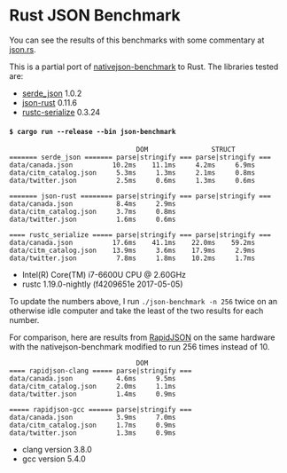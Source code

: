 # Rust JSON Benchmark

You can see the results of this benchmarks with some commentary at [json.rs](http://json.rs).

This is a partial port of
[nativejson-benchmark](https://github.com/miloyip/nativejson-benchmark)
to Rust. The libraries tested are:

- [serde\_json](https://github.com/serde-rs/json) 1.0.2
- [json-rust](https://github.com/maciejhirsz/json-rust) 0.11.6
- [rustc-serialize](https://github.com/rust-lang-nursery/rustc-serialize) 0.3.24

#### `$ cargo run --release --bin json-benchmark`

```
                                DOM                STRUCT
======= serde_json ======= parse|stringify === parse|stringify ===
data/canada.json          10.2ms    11.1ms     4.2ms     6.9ms
data/citm_catalog.json     5.3ms     1.3ms     2.1ms     0.8ms
data/twitter.json          2.5ms     0.6ms     1.3ms     0.6ms

======= json-rust ======== parse|stringify === parse|stringify ===
data/canada.json           8.4ms     2.9ms
data/citm_catalog.json     3.7ms     0.8ms
data/twitter.json          1.6ms     0.6ms

==== rustc_serialize ===== parse|stringify === parse|stringify ===
data/canada.json          17.6ms    41.1ms    22.0ms    59.2ms
data/citm_catalog.json    13.9ms     3.6ms    17.9ms     2.9ms
data/twitter.json          7.8ms     1.8ms    10.2ms     1.7ms
```

- Intel(R) Core(TM) i7-6600U CPU @ 2.60GHz
- rustc 1.19.0-nightly (f4209651e 2017-05-05)

To update the numbers above, I run `./json-benchmark -n 256` twice on an
otherwise idle computer and take the least of the two results for each number.

For comparison, here are results from
[RapidJSON](https://github.com/miloyip/rapidjson) on the same hardware with the
nativejson-benchmark modified to run 256 times instead of 10.

```
                                DOM
==== rapidjson-clang ===== parse|stringify ===
data/canada.json           4.6ms     9.5ms
data/citm_catalog.json     2.0ms     1.1ms
data/twitter.json          1.4ms     0.9ms

===== rapidjson-gcc ====== parse|stringify ===
data/canada.json           3.9ms     7.0ms
data/citm_catalog.json     1.7ms     0.9ms
data/twitter.json          1.3ms     0.9ms
```

- clang version 3.8.0
- gcc version 5.4.0
